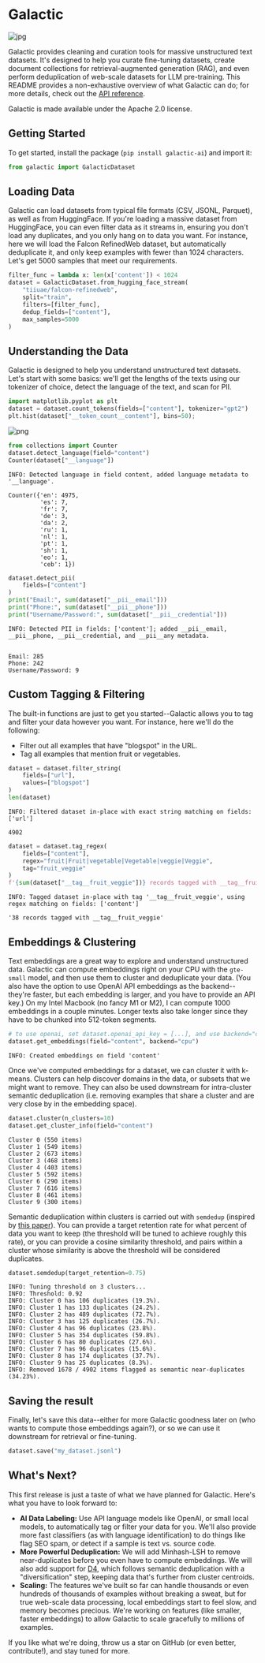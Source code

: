 # Galactic

![jpg](galactic.jpeg)

Galactic provides cleaning and curation tools for massive unstructured text datasets. It's designed to help you curate fine-tuning datasets, create document collections for retrieval-augmented generation (RAG), and even perform deduplication of web-scale datasets for LLM pre-training. This README provides a non-exhaustive overview of what Galactic can do; for more details, check out the [API reference](https://github.com/taylorai/galactic/blob/main/API_REFERENCE.md).

Galactic is made available under the Apache 2.0 license.



## Getting Started
To get started, install the package (`pip install galactic-ai`) and import it:

```python
from galactic import GalacticDataset
```

## Loading Data

Galactic can load datasets from typical file formats (CSV, JSONL, Parquet), as well as from HuggingFace. If you're loading a massive dataset from HuggingFace, you can even filter data as it streams in, ensuring you don't load any duplicates, and you only hang on to data you want. For instance, here we will load the Falcon RefinedWeb dataset, but automatically deduplicate it, and only keep examples with fewer than 1024 characters. Let's get 5000 samples that meet our requirements.

```python
filter_func = lambda x: len(x['content']) < 1024
dataset = GalacticDataset.from_hugging_face_stream(
    "tiiuae/falcon-refinedweb",
    split="train",
    filters=[filter_func],
    dedup_fields=["content"],
    max_samples=5000
)
```


## Understanding the Data
Galactic is designed to help you understand unstructured text datasets. Let's start with some basics: we'll get the lengths of the texts using our tokenizer of choice, detect the language of the text, and scan for PII.


```python
import matplotlib.pyplot as plt
dataset = dataset.count_tokens(fields=["content"], tokenizer="gpt2")
plt.hist(dataset["__token_count__content"], bins=50);
```
    
![png](graph.png)
    

```python
from collections import Counter
dataset.detect_language(field="content")
Counter(dataset["__language"])
```
    INFO: Detected language in field content, added language metadata to '__language'.

    Counter({'en': 4975,
             'es': 7,
             'fr': 7,
             'de': 3,
             'da': 2,
             'ru': 1,
             'nl': 1,
             'pt': 1,
             'sh': 1,
             'eo': 1,
             'ceb': 1})

```python
dataset.detect_pii(
    fields=["content"]
)
print("Email:", sum(dataset["__pii__email"]))
print("Phone:", sum(dataset["__pii__phone"]))
print("Username/Password:", sum(dataset["__pii__credential"]))
```

    INFO: Detected PII in fields: ['content']; added __pii__email, __pii__phone, __pii__credential, and __pii__any metadata.


    Email: 285
    Phone: 242
    Username/Password: 9


## Custom Tagging & Filtering
The built-in functions are just to get you started--Galactic allows you to tag and filter your data however you want. For instance, here we'll do the following:
* Filter out all examples that have "blogspot" in the URL.
* Tag all examples that mention fruit or vegetables.


```python
dataset = dataset.filter_string(
    fields=["url"],
    values=["blogspot"]
)
len(dataset)
```

    INFO: Filtered dataset in-place with exact string matching on fields: ['url']

    4902

```python
dataset = dataset.tag_regex(
    fields=["content"],
    regex="fruit|Fruit|vegetable|Vegetable|veggie|Veggie",
    tag="fruit_veggie"
)
f'{sum(dataset["__tag__fruit_veggie"])} records tagged with __tag__fruit_veggie'

```

    INFO: Tagged dataset in-place with tag '__tag__fruit_veggie', using regex matching on fields: ['content']

    '38 records tagged with __tag__fruit_veggie'



## Embeddings & Clustering

Text embeddings are a great way to explore and understand unstructured data. Galactic can compute embeddings right on your CPU with the `gte-small` model, and then use them to cluster and deduplicate your data. (You also have the option to use OpenAI API embeddings as the backend--they're faster, but each embedding is larger, and you have to provide an API key.) On my Intel Macbook (no fancy M1 or M2), I can compute 1000 embeddings in a couple minutes. Longer texts also take longer since they have to be chunked into 512-token segments.


```python
# to use openai, set dataset.openai_api_key = [...], and use backend="openai"
dataset.get_embeddings(field="content", backend="cpu")
```

    INFO: Created embeddings on field 'content'

Once we've computed embeddings for a dataset, we can cluster it with k-means. Clusters can help discover domains in the data, or subsets that we might want to remove. They can also be used downstream for intra-cluster semantic deduplication (i.e. removing examples that share a cluster and are very close by in the embedding space).


```python
dataset.cluster(n_clusters=10)
dataset.get_cluster_info(field="content")
```


    Cluster 0 (550 items)
    Cluster 1 (549 items)
    Cluster 2 (673 items)
    Cluster 3 (468 items)
    Cluster 4 (403 items)
    Cluster 5 (592 items)
    Cluster 6 (290 items)
    Cluster 7 (616 items)
    Cluster 8 (461 items)
    Cluster 9 (300 items)

Semantic deduplication within clusters is carried out with `semdedup` (inspired by [this paper](https://arxiv.org/abs/2303.09540)). You can provide a target retention rate for what percent of data you want to keep (the threshold will be tuned to achieve roughly this rate), or you can provide a cosine similarity threshold, and pairs within a cluster whose similarity is above the threshold will be considered duplicates.


```python
dataset.semdedup(target_retention=0.75)
```

    INFO: Tuning threshold on 3 clusters...
    INFO: Threshold: 0.92
    INFO: Cluster 0 has 106 duplicates (19.3%).
    INFO: Cluster 1 has 133 duplicates (24.2%).
    INFO: Cluster 2 has 489 duplicates (72.7%).
    INFO: Cluster 3 has 125 duplicates (26.7%).
    INFO: Cluster 4 has 96 duplicates (23.8%).
    INFO: Cluster 5 has 354 duplicates (59.8%).
    INFO: Cluster 6 has 80 duplicates (27.6%).
    INFO: Cluster 7 has 96 duplicates (15.6%).
    INFO: Cluster 8 has 174 duplicates (37.7%).
    INFO: Cluster 9 has 25 duplicates (8.3%).
    INFO: Removed 1678 / 4902 items flagged as semantic near-duplicates (34.23%).

## Saving the result

Finally, let's save this data--either for more Galactic goodness later on (who wants to compute those embeddings again?), or so we can use it downstream for retrieval or fine-tuning.

```python
dataset.save("my_dataset.jsonl")
```

## What's Next?
This first release is just a taste of what we have planned for Galactic. Here's what you have to look forward to:
* __AI Data Labeling:__ Use API language models like OpenAI, or small local models, to automatically tag or filter your data for you. We'll also provide more fast classifiers (as with language identification) to do things like flag SEO spam, or detect if a sample is text vs. source code.
* __More Powerful Deduplication:__ We will add Minhash-LSH to remove near-duplicates before you even have to compute embeddings. We will also add support for [D4](https://arxiv.org/abs/2308.12284), which follows semantic deduplication with a "diversification" step, keeping data that's further from cluster centroids.
* __Scaling:__ The features we've built so far can handle thousands or even hundreds of thousands of examples without breaking a sweat, but for true web-scale data processing, local embeddings start to feel slow, and memory becomes precious. We're working on features (like smaller, faster embeddings) to allow Galactic to scale gracefully to millions of examples.

If you like what we're doing, throw us a star on GitHub (or even better, contribute!), and stay tuned for more.